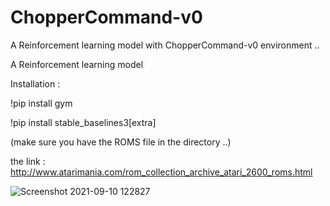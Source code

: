 # ChopperCommand-v0
A Reinforcement learning model with ChopperCommand-v0 environment ..

A Reinforcement learning model

Installation :

!pip install gym

!pip install stable_baselines3[extra]

(make sure you have the ROMS file in the directory ..)

the link : http://www.atarimania.com/rom_collection_archive_atari_2600_roms.html

![Screenshot 2021-09-10 122827](https://user-images.githubusercontent.com/77150758/132814230-92f72ff8-b3de-4067-9ea6-54f85f957ffd.png)

